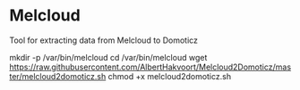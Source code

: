 # Melcloud
Tool for extracting data from Melcloud to Domoticz

mkdir -p /var/bin/melcloud
cd /var/bin/melcloud
wget https://raw.githubusercontent.com/AlbertHakvoort/Melcloud2Domoticz/master/melcloud2domoticz.sh
chmod +x melcloud2domoticz.sh
